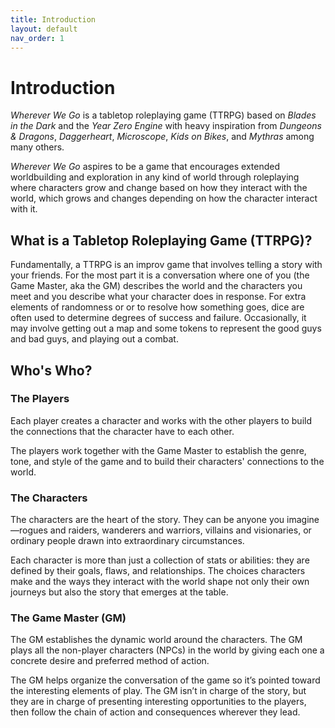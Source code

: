 ```yaml
---
title: Introduction
layout: default
nav_order: 1
---
```

# Introduction
*Wherever We Go* is a tabletop roleplaying game (TTRPG) based on *Blades in the Dark* and the *Year Zero Engine* with heavy inspiration from *Dungeons & Dragons*, *Daggerheart*, *Microscope*, *Kids on Bikes*, and *Mythras* among many others.

*Wherever We Go* aspires to be a game that encourages extended worldbuilding and exploration in any kind of world through roleplaying where characters grow and change based on how they interact with the world, which grows and changes depending on how the character interact with it.

## What is a Tabletop Roleplaying Game (TTRPG)?
Fundamentally, a TTRPG is an improv game that involves telling a story with your friends. For the most part it is a conversation where one of you (the Game Master, aka the GM) describes the world and the characters you meet and you describe what your character does in response. For extra elements of randomness or or to resolve how something goes, dice are often used to determine degrees of success and failure. Occasionally, it may involve getting out a map and some tokens to represent the good guys and bad guys, and playing out a combat.

## Who's Who?
### The Players
Each player creates a character and works with the other players to build the connections that the character have to each other.

The players work together with the Game Master to establish the genre, tone, and style of the game and to build their characters' connections to the world.

### The Characters
The characters are the heart of the story. They can be anyone you imagine—rogues and raiders, wanderers and warriors, villains and visionaries, or ordinary people drawn into extraordinary circumstances.

Each character is more than just a collection of stats or abilities: they are defined by their goals, flaws, and relationships. The choices characters make and the ways they interact with the world shape not only their own journeys but also the story that emerges at the table.

### The Game Master (GM)
The GM establishes the dynamic world around the characters. The GM plays all the non-player characters (NPCs) in the world by giving each one a concrete desire and preferred method of action.

The GM helps organize the conversation of the game so it’s pointed toward the interesting elements of play. The GM isn’t in charge of the story, but they are in charge of presenting interesting opportunities to the players, then follow the chain of action and consequences wherever they lead.
